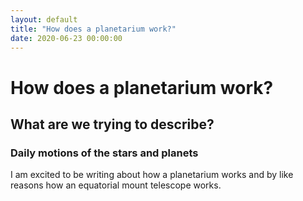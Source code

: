 ```yaml
---
layout: default
title: "How does a planetarium work?"
date: 2020-06-23 00:00:00 
---
```


# How does a planetarium work?
## What are we trying to describe?
### Daily motions of the stars and planets
I am excited to be writing about how a planetarium works and by like reasons how an equatorial mount telescope works.
